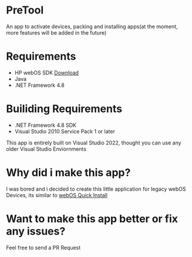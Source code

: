 # PreTool
An app to activate devices, packing and installing apps(at the moment, more features will be added in the future)
# Requirements
- HP webOS SDK [Download](https://sdk.webosarchive.org)
- Java
- .NET Framework 4.8 
# Builiding Requirements
- .NET Framework 4.8 SDK
- Visual Studio 2010 Service Pack 1 or later

This app is entirely built on Visual Studio 2022, thought you can use any older Visual Studio Enviornments 
# Why did i make this app?
I was bored and i decided to create this little application for legacy webOS Devices, its similar to [webOS Quick Install](https://github.com/JayCanuck/webos-quick-install) 

# Want to make this app better or fix any issues?
Feel free to send a PR Request
